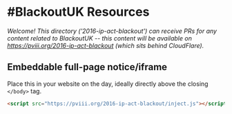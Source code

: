 # #BlackoutUK Resources

*Welcome! This directory ('2016-ip-act-blackout') can receive PRs for any content related to BlackoutUK --
this content will be available on https://pviii.org/2016-ip-act-blackout (which sits behind CloudFlare).*

## Embeddable full-page notice/iframe

Place this in your website on the day, ideally directly above the closing `</body>` tag.

```html
<script src="https://pviii.org/2016-ip-act-blackout/inject.js"></script>
```
